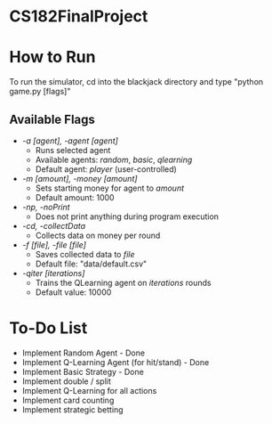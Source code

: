 # CS182FinalProject

# How to Run
To run the simulator, cd into the blackjack directory and type "python game.py [flags]"

## Available Flags
+ *-a [agent], -agent [agent]*
	+ Runs selected agent
 	+ Available agents: *random*, *basic*, *qlearning*
 	+ Default agent: *player* (user-controlled)
+ *-m [amount], -money [amount]*
	+ Sets starting money for agent to *amount*
	+ Default amount: 1000
+ *-np, -noPrint*
	+ Does not print anything during program execution
+ *-cd, -collectData*
	+ Collects data on money per round
+ *-f [file], -file [file]*
	+ Saves collected data to *file*
	+ Default file: "data/default.csv"
+ *-qiter [iterations]*
	+ Trains the QLearning agent on *iterations* rounds
	+ Default value: 10000

# To-Do List
- Implement Random Agent - Done
- Implement Q-Learning Agent (for hit/stand) - Done
- Implement Basic Strategy - Done
- Implement double / split
- Implement Q-Learning for all actions
- Implement card counting
- Implement strategic betting
